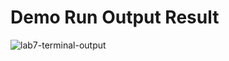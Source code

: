 # Demo Run Output Result  

![lab7-terminal-output](https://github.com/monakhandat/cmpe202/new/master/lab7/output/lab7-terminal-output.png)
